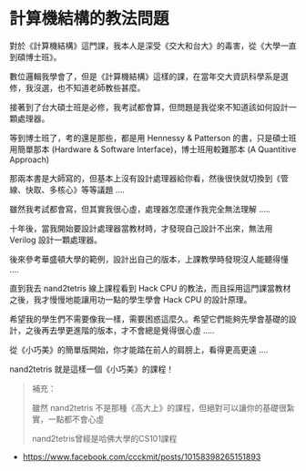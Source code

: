 # 計算機結構的教法問題

對於《計算機結構》這門課，我本人是深受《交大和台大》的毒害，從《大學一直到碩博士班》。

數位邏輯我學會了，但是《計算機結構》這樣的課，在當年交大資訊科學系是選修，我沒選，也不知道老師教些甚麼。

接著到了台大碩士班是必修，我考試都會算，但問題是我從來不知道該如何設計一顆處理器。

等到博士班了，考的還是那些，都是用 Hennessy & Patterson 的書，只是碩士班用簡單那本 (Hardware & Software Interface)，博士班用較難那本 (A Quantitive Approach)

那兩本書是大師寫的，但基本上沒有設計處理器給你看，然後很快就切換到《管線、快取、多核心》等等議題 ....

雖然我考試都會寫，但其實我很心虛，處理器怎麼運作我完全無法理解 .....

十年後，當我開始要設計處理器當教材時，才發現自己設計不出來，無法用 Verilog 設計一顆處理器。

後來參考華盛頓大學的範例，設計出自己的版本，上課教學時發現沒人能聽得懂 ....

直到我去 nand2tetris  線上課程看到 Hack CPU 的教法，而且採用這門課當教材之後，我才慢慢地能讓用功一點的學生學會 Hack CPU 的設計原理。

希望我的學生們不需要像我一樣，需要困惑這麼久。希望它們能夠先學會基礎的設計，之後再去學更進階的版本，才不會總是覺得很心虛 .....

從《小巧美》的簡單版開始，你才能踏在前人的肩膀上，看得更高更遠 ....

nand2tetris 就是這樣一個《小巧美》的課程！

> 補充：
> 
> 雖然 nand2tetris 不是那種《高大上》的課程，但絕對可以讓你的基礎很紮實，一點都不會心虛
> 
> nand2tetris曾經是哈佛大學的CS101課程

* https://www.facebook.com/ccckmit/posts/10158398265151893
